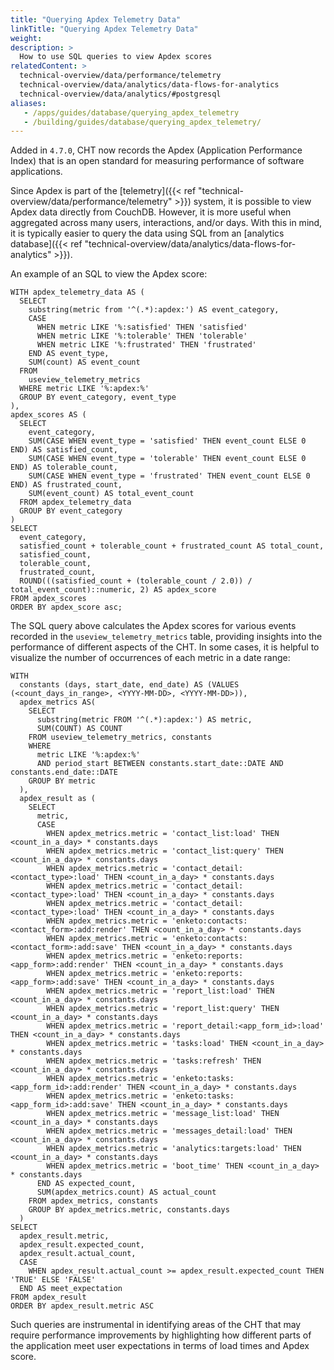 ```yaml
---
title: "Querying Apdex Telemetry Data"
linkTitle: "Querying Apdex Telemetry Data"
weight:
description: >
  How to use SQL queries to view Apdex scores
relatedContent: >
  technical-overview/data/performance/telemetry
  technical-overview/data/analytics/data-flows-for-analytics
  technical-overview/data/analytics/#postgresql
aliases:
   - /apps/guides/database/querying_apdex_telemetry
   - /building/guides/database/querying_apdex_telemetry/
---
```


Added in `4.7.0`, CHT now records the Apdex (Application Performance Index) that is an open standard for measuring performance of software applications.

Since Apdex is part of the [telemetry]({{< ref "technical-overview/data/performance/telemetry" >}}) system, it is possible to view Apdex data directly from CouchDB. However, it is more useful when aggregated across many users, interactions, and/or days. With this in mind, it is typically easier to query the data using SQL from an [analytics database]({{< ref "technical-overview/data/analytics/data-flows-for-analytics" >}}).

An example of an SQL to view the Apdex score:

```
WITH apdex_telemetry_data AS (
  SELECT
    substring(metric from '^(.*):apdex:') AS event_category,
    CASE
      WHEN metric LIKE '%:satisfied' THEN 'satisfied'
      WHEN metric LIKE '%:tolerable' THEN 'tolerable'
      WHEN metric LIKE '%:frustrated' THEN 'frustrated'
    END AS event_type,
    SUM(count) AS event_count
  FROM
    useview_telemetry_metrics
  WHERE metric LIKE '%:apdex:%'
  GROUP BY event_category, event_type
),
apdex_scores AS (
  SELECT
    event_category,
    SUM(CASE WHEN event_type = 'satisfied' THEN event_count ELSE 0 END) AS satisfied_count,
    SUM(CASE WHEN event_type = 'tolerable' THEN event_count ELSE 0 END) AS tolerable_count,
    SUM(CASE WHEN event_type = 'frustrated' THEN event_count ELSE 0 END) AS frustrated_count,
    SUM(event_count) AS total_event_count
  FROM apdex_telemetry_data
  GROUP BY event_category
)
SELECT
  event_category,
  satisfied_count + tolerable_count + frustrated_count AS total_count,
  satisfied_count,
  tolerable_count,
  frustrated_count,
  ROUND(((satisfied_count + (tolerable_count / 2.0)) / total_event_count)::numeric, 2) AS apdex_score
FROM apdex_scores
ORDER BY apdex_score asc;
```

The SQL query above calculates the Apdex scores for various events recorded in the `useview_telemetry_metrics` table, providing insights into the performance of different aspects of the CHT. In some cases, it is helpful to visualize the number of occurrences of each metric in a date range:

```
WITH 
  constants (days, start_date, end_date) AS (VALUES (<count_days_in_range>, <YYYY-MM-DD>, <YYYY-MM-DD>)),
  apdex_metrics AS(
    SELECT 
      substring(metric FROM '^(.*):apdex:') AS metric,
      SUM(COUNT) AS COUNT
    FROM useview_telemetry_metrics, constants
    WHERE 
      metric LIKE '%:apdex:%'
      AND period_start BETWEEN constants.start_date::DATE AND constants.end_date::DATE
    GROUP BY metric
  ),   
  apdex_result as (
    SELECT 
      metric,
      CASE 
	    WHEN apdex_metrics.metric = 'contact_list:load' THEN <count_in_a_day> * constants.days
	    WHEN apdex_metrics.metric = 'contact_list:query' THEN <count_in_a_day> * constants.days
	    WHEN apdex_metrics.metric = 'contact_detail:<contact_type>:load' THEN <count_in_a_day> * constants.days
	    WHEN apdex_metrics.metric = 'contact_detail:<contact_type>:load' THEN <count_in_a_day> * constants.days
	    WHEN apdex_metrics.metric = 'contact_detail:<contact_type>:load' THEN <count_in_a_day> * constants.days
	    WHEN apdex_metrics.metric = 'enketo:contacts:<contact_form>:add:render' THEN <count_in_a_day> * constants.days
	    WHEN apdex_metrics.metric = 'enketo:contacts:<contact_form>:add:save' THEN <count_in_a_day> * constants.days
	    WHEN apdex_metrics.metric = 'enketo:reports:<app_form>:add:render' THEN <count_in_a_day> * constants.days
	    WHEN apdex_metrics.metric = 'enketo:reports:<app_form>:add:save' THEN <count_in_a_day> * constants.days
	    WHEN apdex_metrics.metric = 'report_list:load' THEN <count_in_a_day> * constants.days
	    WHEN apdex_metrics.metric = 'report_list:query' THEN <count_in_a_day> * constants.days
	    WHEN apdex_metrics.metric = 'report_detail:<app_form_id>:load' THEN <count_in_a_day> * constants.days
	    WHEN apdex_metrics.metric = 'tasks:load' THEN <count_in_a_day> * constants.days
	    WHEN apdex_metrics.metric = 'tasks:refresh' THEN <count_in_a_day> * constants.days
	    WHEN apdex_metrics.metric = 'enketo:tasks:<app_form_id>:add:render' THEN <count_in_a_day> * constants.days
	    WHEN apdex_metrics.metric = 'enketo:tasks:<app_form_id>:add:save' THEN <count_in_a_day> * constants.days
	    WHEN apdex_metrics.metric = 'message_list:load' THEN <count_in_a_day> * constants.days
	    WHEN apdex_metrics.metric = 'messages_detail:load' THEN <count_in_a_day> * constants.days
	    WHEN apdex_metrics.metric = 'analytics:targets:load' THEN <count_in_a_day> * constants.days
	    WHEN apdex_metrics.metric = 'boot_time' THEN <count_in_a_day> * constants.days
      END AS expected_count,
      SUM(apdex_metrics.count) AS actual_count
    FROM apdex_metrics, constants
    GROUP BY apdex_metrics.metric, constants.days
  )
SELECT
  apdex_result.metric,
  apdex_result.expected_count,
  apdex_result.actual_count,
  CASE
    WHEN apdex_result.actual_count >= apdex_result.expected_count THEN 'TRUE' ELSE 'FALSE'
  END AS meet_expectation
FROM apdex_result
ORDER BY apdex_result.metric ASC
```

Such queries are instrumental in identifying areas of the CHT that may require performance improvements by highlighting how different parts of the application meet user expectations in terms of load times and Apdex score.
